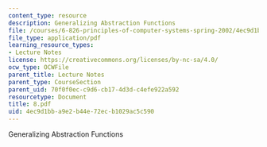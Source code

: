 ```yaml
---
content_type: resource
description: Generalizing Abstraction Functions
file: /courses/6-826-principles-of-computer-systems-spring-2002/4ec9d1bba9e2b44e72ecb1029ac5c590_8.pdf
file_type: application/pdf
learning_resource_types:
- Lecture Notes
license: https://creativecommons.org/licenses/by-nc-sa/4.0/
ocw_type: OCWFile
parent_title: Lecture Notes
parent_type: CourseSection
parent_uid: 70f0f0ec-c9d6-cb17-4d3d-c4efe922a592
resourcetype: Document
title: 8.pdf
uid: 4ec9d1bb-a9e2-b44e-72ec-b1029ac5c590
---
```

Generalizing Abstraction Functions